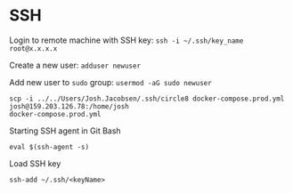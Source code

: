 # SSH

Login to remote machine with SSH key: `ssh -i ~/.ssh/key_name root@x.x.x.x`

Create a new user: `adduser newuser`

Add new user to `sudo` group: `usermod -aG sudo newuser`

```
scp -i ../../Users/Josh.Jacobsen/.ssh/circle8 docker-compose.prod.yml josh@159.203.126.78:/home/josh
docker-compose.prod.yml 
```

Starting SSH agent in Git Bash 
```
eval $(ssh-agent -s)
```

Load SSH key
```
ssh-add ~/.ssh/<keyName>
```
